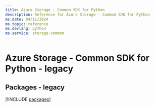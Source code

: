 ```yaml
---
title: Azure Storage - Common SDK for Python
description: Reference for Azure Storage - Common SDK for Python
ms.date: 04/11/2024
ms.topic: reference
ms.devlang: python
ms.service: storage-common
---
```

# Azure Storage - Common SDK for Python - legacy
## Packages - legacy
[!INCLUDE [packages](storage---common-index.md)]